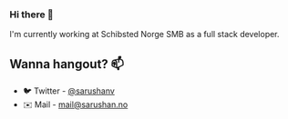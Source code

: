 ### Hi there 👋

I'm currently working at Schibsted Norge SMB as a full stack developer.

## Wanna hangout? 📫 

- 🐦 Twitter - [@sarushanv](https://twitter.com/sarushanv)
- ✉️ Mail - [mail@sarushan.no](mailto:mail@sarushan.no)

<!--
**sarushan/sarushan** is a ✨ _special_ ✨ repository because its `README.md` (this file) appears on your GitHub profile.

Here are some ideas to get you started:

- 🔭 I’m currently working on ...
- 🌱 I’m currently learning ...
- 👯 I’m looking to collaborate on ...
- 🤔 I’m looking for help with ...
- 💬 Ask me about ...
- How to reach me: ...
- 😄 Pronouns: ...
- ⚡ Fun fact: ...
-->
